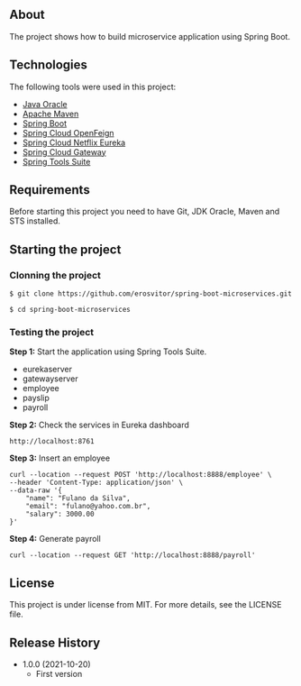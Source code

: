 ## About
The project shows how to build microservice application using Spring Boot.

## Technologies
The following tools were used in this project:

* [Java Oracle](https://www.oracle.com/java/)
* [Apache Maven](https://maven.apache.org/)
* [Spring Boot](https://spring.io/projects/spring-boot)
* [Spring Cloud OpenFeign](https://spring.io/projects/spring-cloud-openfeign)
* [Spring Cloud Netflix Eureka](https://spring.io/projects/spring-cloud-netflix)
* [Spring Cloud Gateway](https://spring.io/projects/spring-cloud-gateway)
* [Spring Tools Suite](https://spring.io/tools)

## Requirements
Before starting this project you need to have Git, JDK Oracle, Maven and STS installed.

## Starting the project

### Clonning the project
```
$ git clone https://github.com/erosvitor/spring-boot-microservices.git

$ cd spring-boot-microservices
```

### Testing the project
**Step 1:** Start the application using Spring Tools Suite.
* eurekaserver
* gatewayserver
* employee
* payslip
* payroll

**Step 2:** Check the services in Eureka dashboard

```
http://localhost:8761
```

**Step 3:** Insert an employee

```
curl --location --request POST 'http://localhost:8888/employee' \
--header 'Content-Type: application/json' \
--data-raw '{
    "name": "Fulano da Silva",
    "email": "fulano@yahoo.com.br",
    "salary": 3000.00
}'
```

**Step 4:** Generate payroll

```
curl --location --request GET 'http://localhost:8888/payroll'
```

## License
This project is under license from MIT. For more details, see the LICENSE file.

## Release History
* 1.0.0 (2021-10-20)
    * First version
